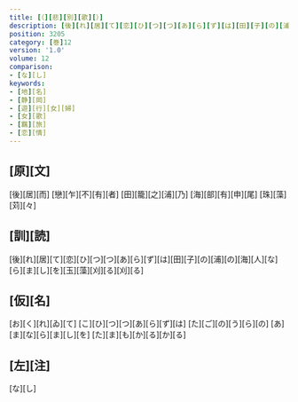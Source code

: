 ```yaml
---
title: [（][悲][別][歌][）]
description: [後][れ][居][て][恋][ひ][つ][つ][あ][ら][ず][は][田][子][の][浦][の][海][人][な][ら][ま][し][を][玉][藻][刈][る][刈][る]
position: 3205
category: [巻]12
version: '1.0'
volume: 12
comparison:
- [な][し]
keywords:
- [地][名]
- [静][岡]
- [遊][行][女][婦]
- [女][歌]
- [羈][旅]
- [恋][情]
---
```


## [原][文]

[後][居][而] [戀][乍][不][有][者] [田][籠][之][浦][乃] [海][部][有][申][尾] [珠][藻][苅][々]

## [訓][読]

[後][れ][居][て][恋][ひ][つ][つ][あ][ら][ず][は][田][子][の][浦][の][海][人][な][ら][ま][し][を][玉][藻][刈][る][刈][る]

## [仮][名]

[お][く][れ][ゐ][て] [こ][ひ][つ][つ][あ][ら][ず][は] [た][ご][の][う][ら][の] [あ][ま][な][ら][ま][し][を] [た][ま][も][か][る][か][る]

## [左][注]

[な][し]
